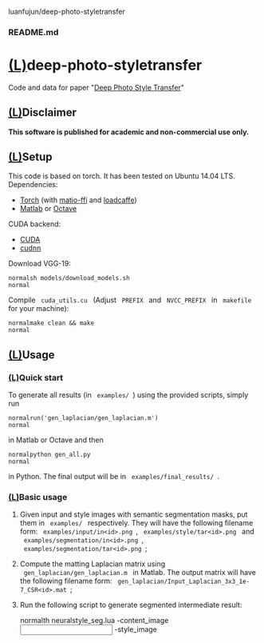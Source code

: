 luanfujun/deep-photo-styletransfer

###    README.md

# [(L)](https://github.com/luanfujun/deep-photo-styletransfer#deep-photo-styletransfer)deep-photo-styletransfer

Code and data for paper "[Deep Photo Style Transfer](https://arxiv.org/abs/1703.07511)"

## [(L)](https://github.com/luanfujun/deep-photo-styletransfer#disclaimer)Disclaimer

**This software is published for academic and non-commercial use only.**

## [(L)](https://github.com/luanfujun/deep-photo-styletransfer#setup)Setup

This code is based on torch. It has been tested on Ubuntu 14.04 LTS.
Dependencies:

- [Torch](https://github.com/torch/torch7) (with [matio-ffi](https://github.com/soumith/matio-ffi.torch) and [loadcaffe](https://github.com/szagoruyko/loadcaffe))
- [Matlab](https://www.mathworks.com/) or [Octave](https://www.gnu.org/software/octave/)

CUDA backend:

- [CUDA](https://developer.nvidia.com/cuda-downloads)
- [cudnn](https://developer.nvidia.com/cudnn)

Download VGG-19:

	normalsh models/download_models.sh
	normal

Compile ` cuda_utils.cu ` (Adjust ` PREFIX ` and ` NVCC_PREFIX ` in ` makefile ` for your machine):

	normalmake clean && make
	normal

## [(L)](https://github.com/luanfujun/deep-photo-styletransfer#usage)Usage

### [(L)](https://github.com/luanfujun/deep-photo-styletransfer#quick-start)Quick start

To generate all results (in ` examples/ `) using the provided scripts, simply run

	normalrun('gen_laplacian/gen_laplacian.m')
	normal

in Matlab or Octave and then

	normalpython gen_all.py
	normal

in Python. The final output will be in ` examples/final_results/ `.

### [(L)](https://github.com/luanfujun/deep-photo-styletransfer#basic-usage)Basic usage

1. Given input and style images with semantic segmentation masks, put them in ` examples/ ` respectively. They will have the following filename form: ` examples/input/in<id>.png `, ` examples/style/tar<id>.png ` and ` examples/segmentation/in<id>.png `, ` examples/segmentation/tar<id>.png `;

2. Compute the matting Laplacian matrix using ` gen_laplacian/gen_laplacian.m ` in Matlab. The output matrix will have the following filename form: ` gen_laplacian/Input_Laplacian_3x3_1e-7_CSR<id>.mat `;

3. Run the following script to generate segmented intermediate result:

	normalth neuralstyle_seg.lua -content_image <input> -style_image <style> -content_seg <inputMask> -style_seg <styleMask> -index <id> -serial <intermediate_folder>
	normal

1. Run the following script to generate final result:

	normalth deepmatting_seg.lua -content_image <input> -style_image <style> -content_seg <inputMask> -style_seg <styleMask> -index <id> -init_image <intermediate_folder/out<id>_t_1000.png> -serial <final_folder> -f_radius 15 -f_edge 0.01
	normal

You can pass ` -backend cudnn ` and ` -cudnn_autotune ` to both Lua scripts (step 3. and 4.) to potentially improve speed and memory usage. ` libcudnn.so ` must be in your ` LD_LIBRARY_PATH `. This requires [cudnn.torch](https://github.com/soumith/cudnn.torch).

### [(L)](https://github.com/luanfujun/deep-photo-styletransfer#image-segmentation)Image segmentation

Note: In the main paper we generate all comparison results using automatic scene segmentation algorithm modified from [DilatedNet](https://arxiv.org/abs/1606.00915). Manual segmentation enables more diverse tasks hence we provide the masks in ` examples/segmentation/ `.

Here are some automatic and manual tools for creating a segmentation mask for a photo image:

#### [(L)](https://github.com/luanfujun/deep-photo-styletransfer#automatic)Automatic:

- [MIT Scene Parsing](http://sceneparsing.csail.mit.edu/)
- [SuperParsing](http://www.cs.unc.edu/~jtighe/Papers/ECCV10/)
- [Nonparametric Scene Parsing](http://people.csail.mit.edu/celiu/LabelTransfer/)
- [Berkeley Contour Detection and Image Segmentation Resources](https://www2.eecs.berkeley.edu/Research/Projects/CS/vision/grouping/resources.html)
- [CRF-RNN for Semantic Image Segmentation](https://github.com/torrvision/crfasrnn)
- [Selective Search](https://github.com/belltailjp/selective_search_py)

#### [(L)](https://github.com/luanfujun/deep-photo-styletransfer#manual)Manual:

- [Photoshop Quick Selection Tool](https://helpx.adobe.com/photoshop/using/making-quick-selections.html)
- [GIMP Selection Tool](https://docs.gimp.org/en/gimp-tools-selection.html)

## [(L)](https://github.com/luanfujun/deep-photo-styletransfer#examples)Examples

Here are some results from our algorithm (from left to right are input, style and our output):

 [![in4.png](../_resources/96af5b3700a4e8d102a2e1e65916a876.png)](https://github.com/luanfujun/deep-photo-styletransfer/blob/master/examples/input/in3.png)  [![tar3.png](../_resources/615d8fa515d6c0a509f9f873252d394e.png)](https://github.com/luanfujun/deep-photo-styletransfer/blob/master/examples/style/tar3.png)  [![best3_t_1000.png](../_resources/fecc457dc5796b5f4b28dc0d7ba8d3fa.png)](https://github.com/luanfujun/deep-photo-styletransfer/blob/master/examples/final_results/best3_t_1000.png)

 [![in4.png](../_resources/96af5b3700a4e8d102a2e1e65916a876.png)](https://github.com/luanfujun/deep-photo-styletransfer/blob/master/examples/input/in4.png)  [![tar4.png](../_resources/1e7cbde1f84760c1732ac35625e9e424.png)](https://github.com/luanfujun/deep-photo-styletransfer/blob/master/examples/style/tar4.png)  [![best4_t_1000.png](../_resources/349e487e325ad8537d920eb7f7ae83ac.png)](https://github.com/luanfujun/deep-photo-styletransfer/blob/master/examples/final_results/best4_t_1000.png)

 [![in13.png](../_resources/7e277cb451f570ed92565187c92c4f91.png)](https://github.com/luanfujun/deep-photo-styletransfer/blob/master/examples/input/in13.png)  [![tar13.png](../_resources/9380b0dfd3efa747d7a16ff01f95c28b.png)](https://github.com/luanfujun/deep-photo-styletransfer/blob/master/examples/style/tar13.png)  [![best13_t_1000.png](../_resources/7719294e16e136121453aeccf5d04266.png)](https://github.com/luanfujun/deep-photo-styletransfer/blob/master/examples/final_results/best13_t_1000.png)

 [![in9.png](../_resources/88365c0c5a03b3e8315e69c259de4654.png)](https://github.com/luanfujun/deep-photo-styletransfer/blob/master/examples/input/in9.png)  [![tar9.png](../_resources/e10a7ed5e6f5d762eaa3c751201fc316.png)](https://github.com/luanfujun/deep-photo-styletransfer/blob/master/examples/style/tar9.png)  [![best9_t_1000.png](../_resources/e41f0d3f00f78dcd847f95a95fe4581e.png)](https://github.com/luanfujun/deep-photo-styletransfer/blob/master/examples/final_results/best9_t_1000.png)

 [![in20.png](../_resources/d141627d6071731aefbe45da67870422.png)](https://github.com/luanfujun/deep-photo-styletransfer/blob/master/examples/input/in20.png)  [![tar20.png](../_resources/9c416ba6d397457aaca928fc5c15fbf2.png)](https://github.com/luanfujun/deep-photo-styletransfer/blob/master/examples/style/tar20.png)  [![best20_t_1000.png](../_resources/8d191ae4203733b3405806056371ed8b.png)](https://github.com/luanfujun/deep-photo-styletransfer/blob/master/examples/final_results/best20_t_1000.png)

 [![in1.png](../_resources/672cefc1469cbdf6c8dd087b9461ae81.png)](https://github.com/luanfujun/deep-photo-styletransfer/blob/master/examples/input/in1.png)  [![tar1.png](../_resources/ca81dd2fdf2cba4c15d4cfb167d8eda9.png)](https://github.com/luanfujun/deep-photo-styletransfer/blob/master/examples/style/tar1.png)  [![best1_t_1000.png](../_resources/45877f291ccff3d35608fc81c4f62316.png)](https://github.com/luanfujun/deep-photo-styletransfer/blob/master/examples/final_results/best1_t_1000.png)

 [![in39.png](../_resources/016a5ad62f776a6154eee6e4af941231.png)](https://github.com/luanfujun/deep-photo-styletransfer/blob/master/examples/input/in39.png)  [![tar39.png](../_resources/5e969cf65ace4410c3de73945ba4505c.png)](https://github.com/luanfujun/deep-photo-styletransfer/blob/master/examples/style/tar39.png)  [![best39_t_1000.png](../_resources/3045e8ff13f062a09da4e04bc7395209.png)](https://github.com/luanfujun/deep-photo-styletransfer/blob/master/examples/final_results/best39_t_1000.png)

 [![in57.png](../_resources/fc540af273a7cb7d716f2a586327ad00.png)](https://github.com/luanfujun/deep-photo-styletransfer/blob/master/examples/input/in57.png)  [![tar57.png](../_resources/59267e3b04e44da1344fe25ccf550380.png)](https://github.com/luanfujun/deep-photo-styletransfer/blob/master/examples/style/tar57.png)  [![best57_t_1000.png](../_resources/073c942937a2cbf878467e4b83737527.png)](https://github.com/luanfujun/deep-photo-styletransfer/blob/master/examples/final_results/best57_t_1000.png)

 [![in47.png](../_resources/42bfef322dc6c76635beef137327485d.png)](https://github.com/luanfujun/deep-photo-styletransfer/blob/master/examples/input/in47.png)  [![tar47.png](../_resources/f90f4675a928fd7096409f4a3f1ecccc.png)](https://github.com/luanfujun/deep-photo-styletransfer/blob/master/examples/style/tar47.png)  [![best47_t_1000.png](../_resources/fec35707f0999c1fadaa7260934213b1.png)](https://github.com/luanfujun/deep-photo-styletransfer/blob/master/examples/final_results/best47_t_1000.png)

 [![in58.png](../_resources/5e60cb6a8a5bf4ffa94e66637e7670c9.png)](https://github.com/luanfujun/deep-photo-styletransfer/blob/master/examples/input/in58.png)  [![tar58.png](../_resources/adb2cff4c72894fa9f7e0526c116deb1.png)](https://github.com/luanfujun/deep-photo-styletransfer/blob/master/examples/style/tar58.png)  [![best58_t_1000.png](../_resources/b162954dc196a2a2865cebeea2150340.png)](https://github.com/luanfujun/deep-photo-styletransfer/blob/master/examples/final_results/best58_t_1000.png)

 [![in51.png](../_resources/1e493fabdaca8435cf1fa3faf006d816.png)](https://github.com/luanfujun/deep-photo-styletransfer/blob/master/examples/input/in51.png)  [![tar51.png](../_resources/c5a3d81eef4b83f92253acc3dde27303.png)](https://github.com/luanfujun/deep-photo-styletransfer/blob/master/examples/style/tar51.png)  [![best51_t_1000.png](../_resources/5064250007e3a27442a4e5d7fdf0970b.png)](https://github.com/luanfujun/deep-photo-styletransfer/blob/master/examples/final_results/best51_t_1000.png)

 [![in7.png](../_resources/26cc1b968813950d6543063987ba1713.png)](https://github.com/luanfujun/deep-photo-styletransfer/blob/master/examples/input/in7.png)  [![tar7.png](../_resources/35b0f497e0dc9429cf60385dba00baf7.png)](https://github.com/luanfujun/deep-photo-styletransfer/blob/master/examples/style/tar7.png)  [![best7_t_1000.png](../_resources/b38864592e96d4ac85ccdb7dc4a166da.png)](https://github.com/luanfujun/deep-photo-styletransfer/blob/master/examples/final_results/best7_t_1000.png)

 [![in23.png](../_resources/f848b53efb1c1ff8e811a3edcbfebe0c.png)](https://github.com/luanfujun/deep-photo-styletransfer/blob/master/examples/input/in23.png)  [![in23.png](../_resources/f848b53efb1c1ff8e811a3edcbfebe0c.png)](https://github.com/luanfujun/deep-photo-styletransfer/blob/master/examples/input/in23.png)  [![best23_t_1000.png](../_resources/89575c30556300c3ad8815e4a766cf7a.png)](https://github.com/luanfujun/deep-photo-styletransfer/blob/master/examples/final_results/best23_t_1000.png)

 [![in16.png](../_resources/ae66dc184ee6bb1bd780245af0e145f8.png)](https://github.com/luanfujun/deep-photo-styletransfer/blob/master/examples/input/in16.png)  [![tar16.png](../_resources/3c7ec3944beb3c0ac932867202cf59e6.png)](https://github.com/luanfujun/deep-photo-styletransfer/blob/master/examples/style/tar16.png)  [![best16_t_1000.png](../_resources/707514ad9395760da4b1063c2e6da751.png)](https://github.com/luanfujun/deep-photo-styletransfer/blob/master/examples/final_results/best16_t_1000.png)

 [![in30.png](../_resources/6e97c8d514e1168c6dc4cdacc9f1ec76.png)](https://github.com/luanfujun/deep-photo-styletransfer/blob/master/examples/input/in30.png)  [![tar30.png](../_resources/fff195b29643992052540bc5f0d1ce21.png)](https://github.com/luanfujun/deep-photo-styletransfer/blob/master/examples/style/tar30.png)  [![best30_t_1000.png](../_resources/4b1e0adf1c4a644a86843b9fd1331249.png)](https://github.com/luanfujun/deep-photo-styletransfer/blob/master/examples/final_results/best30_t_1000.png)

 [![in2.png](../_resources/318d4cfb69346b5dddd895e04d56a9d8.png)](https://github.com/luanfujun/deep-photo-styletransfer/blob/master/examples/input/in2.png)  [![tar2.png](../_resources/124f935866bbf7147f8bc53a7d241701.png)](https://github.com/luanfujun/deep-photo-styletransfer/blob/master/examples/style/tar2.png)  [![best2_t_1000.png](../_resources/b0e956ed5206aafdabc64b3664a6a6ec.png)](https://github.com/luanfujun/deep-photo-styletransfer/blob/master/examples/final_results/best2_t_1000.png)

## [(L)](https://github.com/luanfujun/deep-photo-styletransfer#acknowledgement)Acknowledgement

- Our torch implementation is based on Justin Johnson's [code](https://github.com/jcjohnson/neural-style);
- We use Anat Levin's Matlab [code](http://www.wisdom.weizmann.ac.il/~levina/matting.tar.gz) to compute the matting Laplacian matrix.

## [(L)](https://github.com/luanfujun/deep-photo-styletransfer#citation)Citation

If you find this work useful for your research, please cite:

	normal@article{luan2017deep,
	  title={Deep Photo Style Transfer},
	  author={Luan, Fujun and Paris, Sylvain and Shechtman, Eli and Bala, Kavita},
	  journal={arXiv preprint arXiv:1703.07511},
	  year={2017}
	}
	normal

## [(L)](https://github.com/luanfujun/deep-photo-styletransfer#contact)Contact

Feel free to contact me if there is any question (Fujun Luan [fl356@cornell.edu](https://github.com/luanfujun/deep-photo-styletransfermailto:fl356@cornell.edu)).